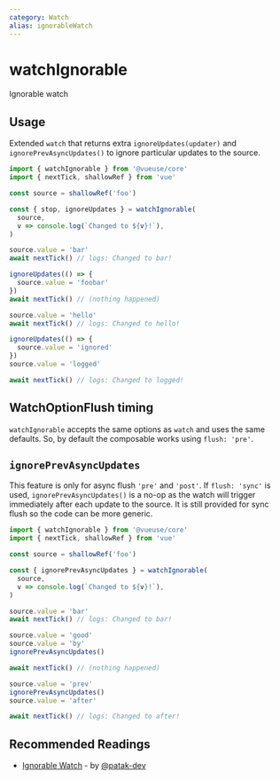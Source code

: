 ```yaml
---
category: Watch
alias: ignorableWatch
---
```


# watchIgnorable

Ignorable watch

## Usage

Extended `watch` that returns extra `ignoreUpdates(updater)` and `ignorePrevAsyncUpdates()` to ignore particular updates to the source.

```ts
import { watchIgnorable } from '@vueuse/core'
import { nextTick, shallowRef } from 'vue'

const source = shallowRef('foo')

const { stop, ignoreUpdates } = watchIgnorable(
  source,
  v => console.log(`Changed to ${v}!`),
)

source.value = 'bar'
await nextTick() // logs: Changed to bar!

ignoreUpdates(() => {
  source.value = 'foobar'
})
await nextTick() // (nothing happened)

source.value = 'hello'
await nextTick() // logs: Changed to hello!

ignoreUpdates(() => {
  source.value = 'ignored'
})
source.value = 'logged'

await nextTick() // logs: Changed to logged!
```

## WatchOptionFlush timing

`watchIgnorable` accepts the same options as `watch` and uses the same defaults.
So, by default the composable works using `flush: 'pre'`.

## `ignorePrevAsyncUpdates`

This feature is only for async flush `'pre'` and `'post'`. If `flush: 'sync'` is used, `ignorePrevAsyncUpdates()` is a no-op as the watch will trigger immediately after each update to the source. It is still provided for sync flush so the code can be more generic.

```ts
import { watchIgnorable } from '@vueuse/core'
import { nextTick, shallowRef } from 'vue'

const source = shallowRef('foo')

const { ignorePrevAsyncUpdates } = watchIgnorable(
  source,
  v => console.log(`Changed to ${v}!`),
)

source.value = 'bar'
await nextTick() // logs: Changed to bar!

source.value = 'good'
source.value = 'by'
ignorePrevAsyncUpdates()

await nextTick() // (nothing happened)

source.value = 'prev'
ignorePrevAsyncUpdates()
source.value = 'after'

await nextTick() // logs: Changed to after!
```

## Recommended Readings

- [Ignorable Watch](https://patak.dev/vue/ignorable-watch.html) - by [@patak-dev](https://github.com/patak-dev)
